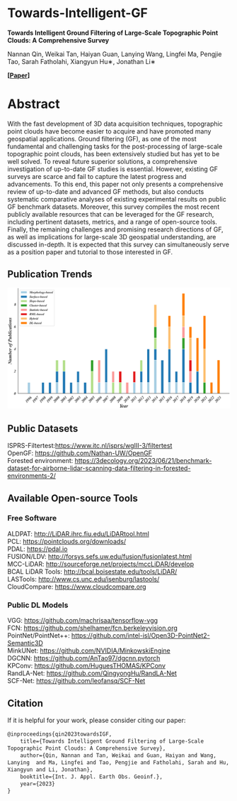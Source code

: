 # Towards-Intelligent-GF
**Towards Intelligent Ground Filtering of Large-Scale Topographic Point Clouds: A Comprehensive Survey** 

Nannan Qin, Weikai Tan, Haiyan Guan, Lanying Wang, Lingfei Ma, Pengjie Tao, Sarah Fatholahi, Xiangyun Hu∗, Jonathan Li∗

**[[Paper]()]**

# Abstract
With the fast development of 3D data acquisition techniques, topographic point clouds have become easier to acquire and have promoted many geospatial applications. Ground filtering (GF), as one of the most fundamental and challenging tasks for the post-processing of large-scale topographic point clouds, has been extensively studied but has yet to be well solved. To reveal future superior solutions, a comprehensive investigation of up-to-date GF studies is essential. However, existing GF surveys are scarce and fail to capture the latest progress and advancements. To this end, this paper not only presents a comprehensive review of up-to-date and advanced GF methods, but also conducts systematic comparative analyses of existing experimental results on public GF benchmark datasets. Moreover, this survey compiles the most recent publicly available resources that can be leveraged for the GF research, including pertinent datasets, metrics, and a range of open-source tools. Finally, the remaining challenges and promising research directions of GF, as well as implications for large-scale 3D geospatial understanding, are discussed in-depth. It is expected that this survey can simultaneously serve as a position paper and tutorial to those interested in GF.

## Publication Trends

![Image](Imgs/Typical_Publications.png)

## Public Datasets
ISPRS-Filtertest:https://www.itc.nl/isprs/wgIII-3/filtertest<br />
OpenGF: https://github.com/Nathan-UW/OpenGF<br />
Forested environment: https://3decology.org/2023/06/21/benchmark-dataset-for-airborne-lidar-scanning-data-filtering-in-forested-environments-2/ <br />

## Available Open-source Tools
### Free Software
ALDPAT: http://LiDAR.ihrc.fiu.edu/LiDARtool.html <br />
PCL: https://pointclouds.org/downloads/<br />
PDAL: https://pdal.io<br />
FUSION/LDV: http://forsys.sefs.uw.edu/fusion/fusionlatest.html<br />
MCC-LiDAR: http://sourceforge.net/projects/mccLiDAR/develop<br />
BCAL LiDAR Tools: http://bcal.boisestate.edu/tools/LiDAR/<br />
LASTools: http://www.cs.unc.edu/isenburg/lastools/<br />
CloudCompare: https://www.cloudcompare.org<br />

### Public DL Models
VGG: https://github.com/machrisaa/tensorflow-vgg<br />
FCN: https://github.com/shelhamer/fcn.berkeleyvision.org<br />
PointNet/PointNet++: https://github.com/intel-isl/Open3D-PointNet2-Semantic3D<br />
MinkUNet: https://github.com/NVIDIA/MinkowskiEngine<br />
DGCNN: https://github.com/AnTao97/dgcnn.pytorch<br />
KPConv: https://github.com/HuguesTHOMAS/KPConv<br />
RandLA-Net: https://github.com/QingyongHu/RandLA-Net<br />
SCF-Net: https://github.com/leofansq/SCF-Net<br />

## Citation

If it is helpful for your work, please consider citing our paper:

    @inproceedings{qin2023towardsIGF,
        title={Towards Intelligent Ground Filtering of Large-Scale Topographic Point Clouds: A Comprehensive Survey},
        author={Qin, Nannan and Tan, Weikai and Guan, Haiyan and Wang, Lanying  and Ma, Lingfei and Tao, Pengjie and Fatholahi, Sarah and Hu, Xiangyun and Li, Jonathan},
        booktitle={Int. J. Appl. Earth Obs. Geoinf.},
        year={2023}
    }
